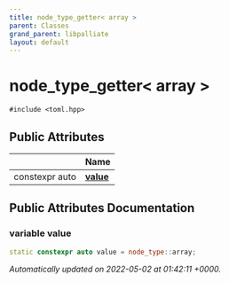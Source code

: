 ```yaml
---
title: node_type_getter< array >
parent: Classes
grand_parent: libpalliate
layout: default
---
```


# node_type_getter< array >






`#include <toml.hpp>`

## Public Attributes

|                | Name           |
| -------------- | -------------- |
| constexpr auto | **[value](/libpalliate/generated/Classes/structnode__type__getter_3_01array_01_4#variable-value)**  |

## Public Attributes Documentation

### variable value

```cpp
static constexpr auto value = node_type::array;
```



_Automatically updated on 2022-05-02 at 01:42:11 +0000._